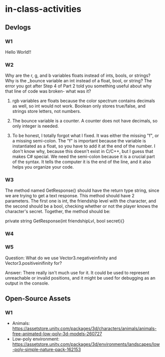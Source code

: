 # in-class-activities
## Devlogs
### W1
Hello World!!

### W2
Why are the r, g, and b variables floats instead of ints, bools, or strings?
Why is the _bounce variable an int instead of a float, bool, or string?
The error you got after Step 4 of Part 2 told you something useful about why that line of code was broken- what was it?

1. rgb variables are floats because the color spectrum contains decimals as well, so int would not work. Boolean only stores true/false, and strings store letters, not numbers.

2. The bounce variable is a counter. A counter does not have decimals, so only integer is needed.

3. To be honest, I totally forgot what I fixed. It was either the missing "f", or a missing semi-colon. The "f" is important because the variable is instantiated as a float, so you have to add it at the end of the number. I don't know why, because this doesn't exist in C/C++, but I guess that makes C# special. We need the semi-colon because it is a crucial part of the syntax. It tells the computer it is the end of the line, and it also helps you organize your code.


### W3
The method named GetResponse() should have the return type string, since we are trying to get a text response. This method should have 2 parameters. The first one is int, the friendship level with the character, and the second should be a bool, checking whether or not the player knows the character's secret. Together, the method should be:

private string GetResponse(int friendshipLvl, bool secret){}


### W4



### W5
Question: What do we use Vector3.negativeinfinity and Vector3.positiveinifinity for?

Answer: There really isn't much use for it. It could be used to represent unreachable or invalid positions, and it might be used for debugging as an output in the console.


## Open-Source Assets
### W1
- Animals: https://assetstore.unity.com/packages/3d/characters/animals/animals-free-animated-low-poly-3d-models-260727 
- Low-poly environment: https://assetstore.unity.com/packages/3d/environments/landscapes/low-poly-simple-nature-pack-162153 